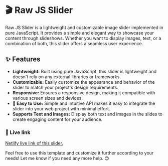 # 🎬 Raw JS Slider

Raw JS Slider is a lightweight and customizable image slider implemented in pure JavaScript. It provides a simple and elegant way to showcase your content through slideshows. Whether you want to display images, text, or a combination of both, this slider offers a seamless user experience.

## ✨ Features

- **Lightweight:** Built using pure JavaScript, this slider is lightweight and doesn't rely on any external libraries or frameworks.
- **Customizable:** Easily customize the appearance and behavior of the slider to match your project's design requirements.
- **Responsive:** Ensures a responsive design, making it compatible with various screen sizes and devices.
- **🚀 Easy to Use:** Simple and intuitive API makes it easy to integrate the slider into your web project with minimal effort.
- **Supports Text and Images:** Display both text and images in the slides to create engaging content for your audience.

### 🚀 Live link

[Netlify live link of this slider.](https://www.google.com)


Feel free to use this template and customize it further according to your needs! Let me know if you need any more help. 😊